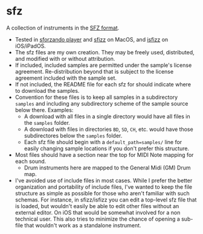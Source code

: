 # sfz
A collection of instruments in the [SFZ format](https://sfzformat.com). 

* Tested in [sforzando player](https://www.plogue.com/products/sforzando.html) and [sfizz](https://sfz.tools/sfizz/) on MacOS, and [isfizz](https://www.kiraqtech.jp/blog/isfizz-en/) on iOS/iPadOS.
* The sfz files are my own creation. They may be freely used, distributed, and modified with or without attribution.
* If included, included samples are permitted under the sample's license agreement. Re-distribution beyond that is subject to the license agreement included with the sample set.
* If not included, the README file for each sfz for should indicate where to download the samples.
* Convention for these files is to keep all samples in a subdirectory `samples` and including any subdirectory scheme of the sample source below there.
  Examples:
  * A download with all files in a single directory would have all files in the `samples` folder.
  * A download with files in directories `BD`, `SD`, `CH`, etc. would have those subdirectores below the `samples` folder.
  * Each sfz file should begin with a `default_path=samples/` line for easily changing sample locations if you don't prefer this structure.
* Most files should have a section near the top for MIDI Note mapping for each sound.
  * Drum instruments here are mapped to the General Midi (GM) Drum map.
* I've avoided use of include files in most cases. While I prefer the better organization and portability of include files, I've wanted to keep the file structure as simple as possible for those who aren't familiar with such schemas. For instance, in sfizz/isfizz you can edit a top-level sfz file that is loaded, but wouldn't easily be able to edit other files without an external editor. On iOS that would be somewhat involved for a non technical user.
  This also tries to minimize the chance of opening a sub-file that wouldn't work as a standalone instrument.
